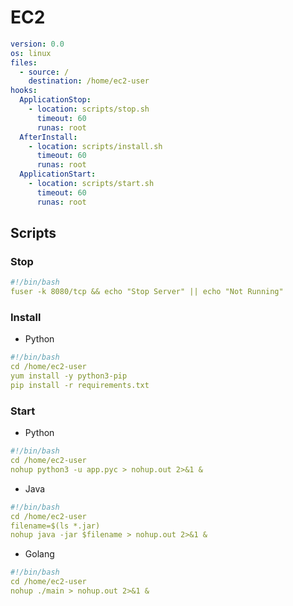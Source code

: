 # EC2
``` yaml title="appspec.yml"
version: 0.0
os: linux
files:
  - source: /
    destination: /home/ec2-user
hooks:
  ApplicationStop:
    - location: scripts/stop.sh
      timeout: 60
      runas: root
  AfterInstall:
    - location: scripts/install.sh
      timeout: 60
      runas: root
  ApplicationStart:
    - location: scripts/start.sh
      timeout: 60
      runas: root
```
## Scripts
### Stop
``` yaml title="stop.sh"
#!/bin/bash
fuser -k 8080/tcp && echo "Stop Server" || echo "Not Running"
```
### Install
- Python
``` yaml title="install.sh"
#!/bin/bash
cd /home/ec2-user
yum install -y python3-pip
pip install -r requirements.txt
```
### Start
- Python
``` yaml title="start.sh"
#!/bin/bash
cd /home/ec2-user
nohup python3 -u app.pyc > nohup.out 2>&1 &
```
- Java
``` yaml title="start.sh"
#!/bin/bash
cd /home/ec2-user
filename=$(ls *.jar)
nohup java -jar $filename > nohup.out 2>&1 &
```
- Golang
``` yaml title="start.sh"
#!/bin/bash
cd /home/ec2-user
nohup ./main > nohup.out 2>&1 &
```